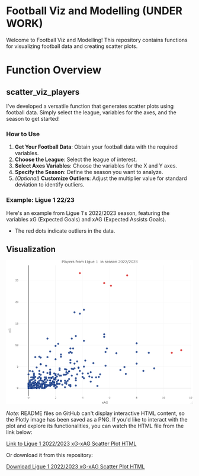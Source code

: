 # Football Viz and Modelling (UNDER WORK)

Welcome to Football Viz and Modelling! This repository contains functions for visualizing football data and creating scatter plots.

# Function Overview

## scatter_viz_players

I've developed a versatile function that generates scatter plots using football data. Simply select the league, variables for the axes, and the season to get started!


### How to Use
1. **Get Your Football Data**: Obtain your football data with the required variables.
2. **Choose the League**: Select the league of interest.
3. **Select Axes Variables**: Choose the variables for the X and Y axes.
4. **Specify the Season**: Define the season you want to analyze.
5. *(Optional)* **Customize Outliers**: Adjust the multiplier value for standard deviation to identify outliers.
   

### Example: Ligue 1 22/23
Here's an example from Ligue 1's 2022/2023 season, featuring the variables xG (Expected Goals) and xAG (Expected Assists Goals). 

- The red dots indicate outliers in the data.

## Visualization

<div style="text-align:center">
  <img src="https://github.com/Johhed15/Football/blob/main/test_plot.png" alt="Test Image" width="600" titel='Ligue 1 2022/2023 xG-xAG Scatter Plot'/>
</div>



*Note*: README files on GitHub can't display interactive HTML content, so the Plotly image has been saved as a PNG. If you'd like to interact with the plot and explore its functionalities, you can watch the HTML file from the link below:

[Link to Ligue 1 2022/2023 xG-xAG Scatter Plot HTML](https://raw.githack.com/Johhed15/Football/main/ligue1_22_23_xg_xag.html)

Or download it from this repository:

[Download Ligue 1 2022/2023 xG-xAG Scatter Plot HTML](https://github.com/Johhed15/Football/blob/main/ligue1_22_23_xg_xag.html)
